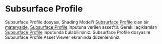 # Subsurface Profile

Subsurface Profile dosyası, Shading Model'i [Subsurface Profile](../../Editörler/Materyal%20Editörü/Graph/Main%20Material%20Node#subsurface-profile) olan bir [materyalde](../Materyal), [Subsurface Profile](../../Editörler/Materyal%20Editörü/Graph/Main%20Material%20Node#subsurface-profile-1) inputuna verilen asset'tir. Gerekli açıklamları [Subsurface Profile](../../Editörler/Materyal%20Editörü/Graph/Main%20Material%20Node#subsurface-profile-1) inputunda bulabilirsiniz. Subsurface Profile dosyasını Subsurface Profile Asset Viewer ekranında düzenlersiniz.
